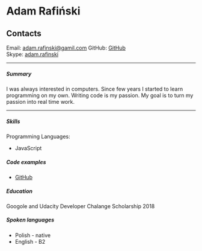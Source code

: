 # Adam Rafiński  

## Contacts

Email: [adam.rafinski@gamil.com](mailto:adam.rafinski@gamil.com)
GitHub: [GitHub](https://github.com/Adorek/)    
Skype: [adam.rafinski](live:adam.rafinski)  

***

##### Summary  
  
I was always interested in computers. Since few years I started to learn programming on my own. Writing code is my passion. My goal is to turn my passion into real time work.
 
--- 
 
##### Skills

Programming Languages:

- JavaScript

##### Code examples

* [GitHub](https://github.com/Adorek)  

##### Education

Googole and Udacity Developer Chalange Scholarship 2018

##### Spoken languages

* Polish - native
* English - B2
